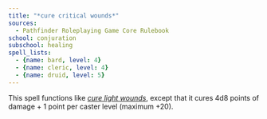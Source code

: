 ```yaml
---
title: "*cure critical wounds*"
sources:
  - Pathfinder Roleplaying Game Core Rulebook
school: conjuration
subschool: healing
spell_lists:
  - {name: bard, level: 4}
  - {name: cleric, level: 4}
  - {name: druid, level: 5}
---
```


This spell functions like [*cure light wounds*](/spells-cure-light-wounds/), except that it cures 4d8 points of damage + 1 point per caster level (maximum +20).

